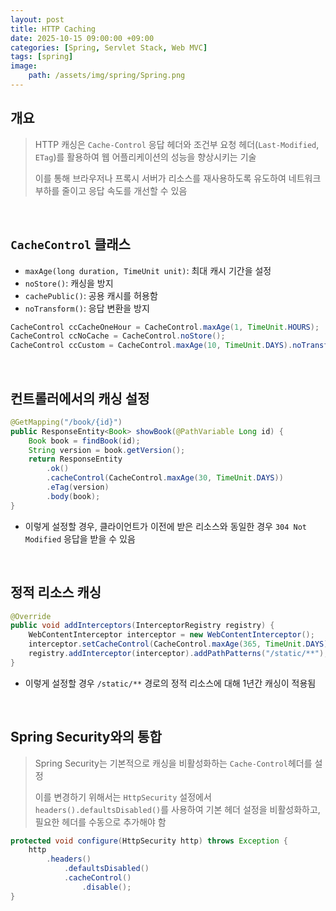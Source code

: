 ```yaml
---
layout: post
title: HTTP Caching
date: 2025-10-15 09:00:00 +09:00
categories: [Spring, Servlet Stack, Web MVC]
tags: [spring]
image:
    path: /assets/img/spring/Spring.png
---
```


## 개요

> HTTP 캐싱은 `Cache-Control` 응답 헤더와 조건부 요청 헤더(`Last-Modified`, `ETag`)를 활용하여 웹 어플리케이션의 성능을 향상시키는 기술
>
> 이를 통해 브라우저나 프록시 서버가 리소스를 재사용하도록 유도하여 네트워크 부하를 줄이고 응답 속도를 개선할 수 있음

<br>

## `CacheControl` 클래스

- `maxAge(long duration, TimeUnit unit)`: 최대 캐시 기간을 설정
- `noStore()`: 캐싱을 방지
- `cachePublic()`: 공용 캐시를 허용함
- `noTransform()`: 응답 변환을 방지

```java
CacheControl ccCacheOneHour = CacheControl.maxAge(1, TimeUnit.HOURS);
CacheControl ccNoCache = CacheControl.noStore();
CacheControl ccCustom = CacheControl.maxAge(10, TimeUnit.DAYS).noTransform().cachePublic();
```

<br>


## 컨트롤러에서의 캐싱 설정

```java
@GetMapping("/book/{id}")
public ResponseEntity<Book> showBook(@PathVariable Long id) {
    Book book = findBook(id);
    String version = book.getVersion();
    return ResponseEntity
        .ok()
        .cacheControl(CacheControl.maxAge(30, TimeUnit.DAYS))
        .eTag(version)
        .body(book);
}
```

- 이렇게 설정할 경우, 클라이언트가 이전에 받은 리소스와 동일한 경우 `304 Not Modified` 응답을 받을 수 있음

<br>

## 정적 리소스 캐싱

```java
@Override
public void addInterceptors(InterceptorRegistry registry) {
    WebContentInterceptor interceptor = new WebContentInterceptor();
    interceptor.setCacheControl(CacheControl.maxAge(365, TimeUnit.DAYS));
    registry.addInterceptor(interceptor).addPathPatterns("/static/**");
}
```

- 이렇게 설정할 경우 `/static/**` 경로의 정적 리소스에 대해 1년간 캐싱이 적용됨

<br>

## Spring Security와의 통합

> Spring Security는 기본적으로 캐싱을 비활성화하는 `Cache-Control`헤더를 설정
>
> 이를 변경하기 위해서는 `HttpSecurity` 설정에서 `headers().defaultsDisabled()`를 사용하여 기본 헤더 설정을 비활성화하고, 필요한 헤더를 수동으로 추가해야 함

```java
protected void configure(HttpSecurity http) throws Exception {
    http
        .headers()
            .defaultsDisabled()
            .cacheControl()
                .disable();
}
```
